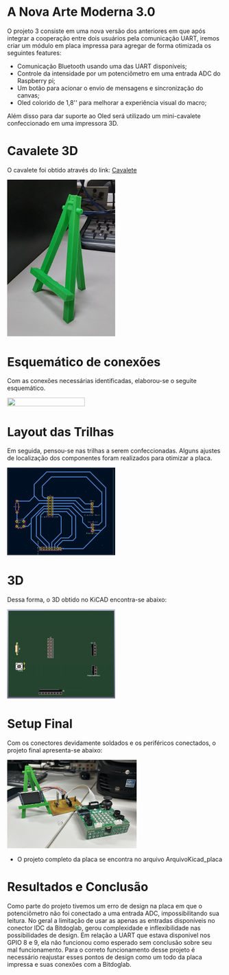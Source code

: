 # A Nova Arte Moderna 3.0 

O projeto 3 consiste em uma nova versão dos anteriores em que após integrar a cooperação entre dois usuários pela comunicação UART, iremos criar um módulo em placa impressa para agregar de forma otimizada os seguintes features:

- Comunicação Bluetooth usando uma das UART disponíveis;
- Controle da intensidade por um potenciômetro em uma entrada ADC do Raspberry pi;
- Um botão para acionar o envio de mensagens e sincronização do canvas;
- Oled colorido de 1,8'' para melhorar a experiência visual do macro;

Além disso para dar suporte ao Oled será utilizado um mini-cavalete confeccionado em uma impressora 3D.

# Cavalete 3D

O cavalete foi obtido através do link: [Cavalete](https://www.thingiverse.com/thing:355110)

<img src="Minicavalete.jpg" width="50%" height="50%">

# Esquemático de conexões
Com as conexões necessárias identificadas, elaborou-se o seguite esquemático.

<img src="Esquemático.png" width="60%" height="00%">

# Layout das Trilhas
Em seguida, pensou-se nas trilhas a serem confeccionadas. Alguns ajustes de localização dos componentes foram realizados para otimizar a placa.

<img src="Layout_placa.png" width="50%" height="50%">

# 3D
Dessa forma, o 3D obtido no KiCAD encontra-se abaixo:

<img src="Layout_3D.png" width="50%" height="50%">

# Setup Final
Com os conectores devidamente soldados e os periféricos conectados, o projeto final apresenta-se abaixo:

<img src="Setup - EA076.jpeg" width="60%" height="60%">

* O projeto completo da placa se encontra no arquivo ArquivoKicad_placa
# Resultados e Conclusão 

Como parte do projeto tivemos um erro de design na placa em que o potenciômetro não foi conectado a uma entrada ADC, impossibilitando sua leitura. No geral a limitação de usar as apenas as entradas disponíveis no conector IDC da Bitdoglab, gerou complexidade e inflexibilidade nas possibilidades de design. Em relação a UART que estava disponivel nos GPIO 8 e 9, ela não funcionou como esperado sem conclusão sobre seu mal funcionamento. Para o correto funcionamento desse projeto é necessário reajustar esses pontos de design como um todo da placa impressa e suas conexões com a Bitdoglab. 



